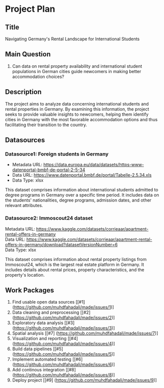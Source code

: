 # Project Plan

## Title
Navigating Germany's Rental Landscape for International Students

## Main Question

1. Can data on rental property availability and international student populations in German cities guide newcomers in making better accommodation choices?

## Description

The project aims to analyze data concerning international students and rental properties in Germany. By examining this information, the project seeks to provide valuable insights to newcomers, helping them identify cities in Germany with the most favorable accommodation options and thus facilitating their transition to the country.

## Datasources


### Datasource1: Foreign students in Germany
* Metadata URL: https://data.europa.eu/data/datasets/https-www-datenportal-bmbf-de-portal-2-5-34
* Data URL: https://www.datenportal.bmbf.de/portal/Tabelle-2.5.34.xls
* Data Type: xlsx

This dataset comprises information about international students admitted to degree programs in Germany over a specific time period. It includes data on the students' nationalities, degree programs, admission dates, and other relevant attributes.

### Datasource2: Immoscout24 dataset
Metadata URL: https://www.kaggle.com/datasets/corrieaar/apartment-rental-offers-in-germany <br />
Data URL: https://www.kaggle.com/datasets/corrieaar/apartment-rental-offers-in-germany/download?datasetVersionNumber=6 <br />
Data Type: xlsx

This dataset comprises information about rental property listings from Immoscout24, which is the largest real estate platform in Germany. It includes details about rental prices, property characteristics, and the property's location.

## Work Packages


1. Find usable open data sources [[#1] (https://github.com/muhdfahadali/made/issues/1)]
2. Data cleaning and preprocessing [[#2] (https://github.com/muhdfahadali/made/issues/2)]
3. Exploratory data analysis [[#3] (https://github.com/muhdfahadali/made/issues/3)]
4. Spatial analysis [[#7] (https://github.com/muhdfahadali/made/issues/7)]
5. Visualization and reporting [[#4] (https://github.com/muhdfahadali/made/issues/4)]
6. Build data pipelines [[#5] (https://github.com/muhdfahadali/made/issues/5)]
7. Implement automated testing [[#6] (https://github.com/muhdfahadali/made/issues/6)]
8. Add continous integration [[#8] (https://github.com/muhdfahadali/made/issues/8)]
9. Deploy project [[#9] (https://github.com/muhdfahadali/made/issues/9)]



